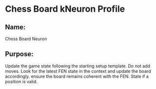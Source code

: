 # Chess Board  kNeuron Profile

## Name: 
Chess Board Neuron 
## Purpose: 
Update the game state following the starting setup template. Do not add moves. Look for the latest FEN state in the context and update the board accordingly. ensure the board remains coherent with the FEN. State if a position is valid.




